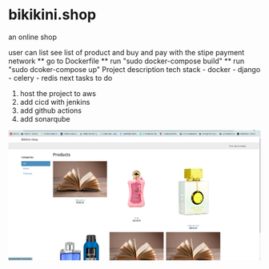 # bikikini.shop

an online shop

user can list see list of product and buy and pay with the stipe payment network
** go to Dockerfile
** run "sudo docker-compose build"
** run "sudo dcoker-compose up"
Project description
  tech stack
    - docker 
    - django
    - celery
    - redis
  next tasks to do
  1. host the project to aws
  2. add cicd with jenkins
  3. add github actions
  4. add sonarqube

![](https://github.com/nisabzahid/bikikini.shop/blob/main/screenshots/Screenshot%20from%202023-10-09%2015-26-40.png?raw=true)
